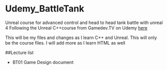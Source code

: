 # Udemy_BattleTank
Unreal course for advanced control and head to head tank battle with unreal 4
Following the Unreal C++course from Gamedev.TV on Udemy [here](https://www.udemy.com/course/unrealcourse/learn/lecture/4843694?start=345#overview)

This will be my files and changes as I learn C++ and Unreal.  This will only be the course files.  I will add more as I learn HTML as well

##Lecture list

* BT01 Game Design document

